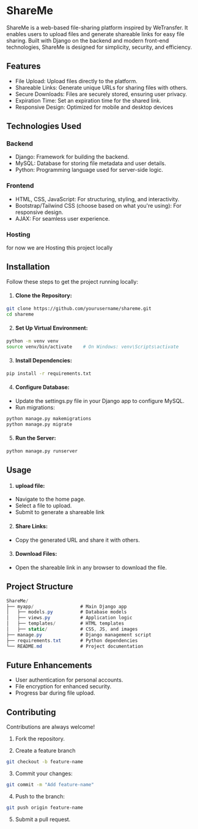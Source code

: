 
# ShareMe

ShareMe is a web-based file-sharing platform inspired by WeTransfer. It enables users to upload files and generate shareable links for easy file sharing. Built with Django on the backend and modern front-end technologies, ShareMe is designed for simplicity, security, and efficiency.


## Features

- File Upload: Upload files directly to the platform.
- Shareable Links: Generate unique URLs for sharing files with others.
- Secure Downloads: Files are securely stored, ensuring user privacy.
- Expiration Time: Set an expiration time for the shared link.
- Responsive Design: Optimized for mobile and desktop devices


## Technologies Used
### Backend
- Django: Framework for building the backend.
- MySQL: Database for storing file metadata and user details.
- Python: Programming language used for server-side logic.

### Frontend
- HTML, CSS, JavaScript: For structuring, styling, and interactivity.
- Bootstrap/Tailwind CSS (choose based on what you're using): For responsive design.
- AJAX: For seamless user experience.

### Hosting

for now we are Hosting this project locally
## Installation

Follow these steps to get the project running locally:

1. #### Clone the Repository:
```bash
git clone https://github.com/yourusername/shareme.git
cd shareme
```
2. #### Set Up Virtual Environment:
```bash
python -m venv venv
source venv/bin/activate    # On Windows: venv\Scripts\activate
```
3. #### Install Dependencies:
```bash
pip install -r requirements.txt
```
4. #### Configure Database:
- Update the settings.py file in your Django app to configure MySQL.
- Run migrations:
```bash
python manage.py makemigrations
python manage.py migrate
```
5. #### Run the Server:
```bash
python manage.py runserver
```
    
## Usage

1. #### upload file:
- Navigate to the home page.
- Select a file to upload.
- Submit to generate a shareable link

2. #### Share Links:
- Copy the generated URL and share it with others.
3. #### Download Files:
- Open the shareable link in any browser to download the file.
## Project Structure
```csharp 
ShareMe/
├── myapp/                 # Main Django app
│   ├── models.py          # Database models
│   ├── views.py           # Application logic
│   ├── templates/         # HTML templates
│   ├── static/            # CSS, JS, and images
├── manage.py              # Django management script
├── requirements.txt       # Python dependencies
└── README.md              # Project documentation
```
## Future Enhancements

- User authentication for personal accounts.
- File encryption for enhanced security.
- Progress bar during file upload.
## Contributing

Contributions are always welcome!

1. Fork the repository.

2. Create a feature branch

```bash
git checkout -b feature-name
```
3. Commit your changes:
```bash
git commit -m "Add feature-name"
```
4. Push to the branch:
```bash
git push origin feature-name
```
5. Submit a pull request.